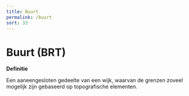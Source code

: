 ```yaml
---
title: Buurt
permalink: /buurt
sort: 33
---
```


Buurt (BRT)
=====

**Definitie**

Een aaneengesloten gedeelte van een wijk, waarvan de grenzen zoveel mogelijk
zijn gebaseerd op topografische elementen.
